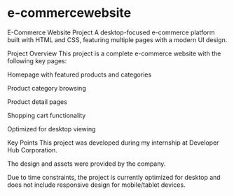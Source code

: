 # e-commercewebsite
E-Commerce Website Project A desktop-focused e-commerce platform built with HTML and CSS, featuring multiple pages with a modern UI design.

Project Overview This project is a complete e-commerce website with the following key pages:

Homepage with featured products and categories

Product category browsing

Product detail pages

Shopping cart functionality

Optimized for desktop viewing

Key Points This project was developed during my internship at Developer Hub Corporation.

The design and assets were provided by the company.

Due to time constraints, the project is currently optimized for desktop and does not include responsive design for mobile/tablet devices.
